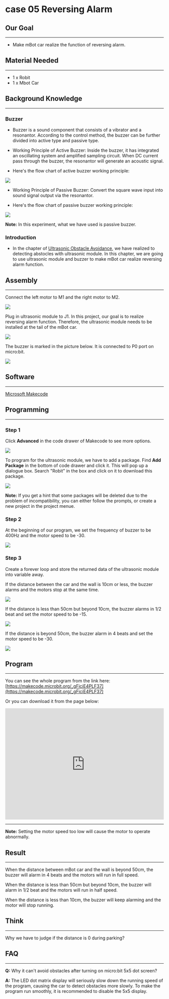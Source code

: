 # case 05 Reversing Alarm

## Our Goal  
---

- Make mBot car realize the function of reversing alarm. 


## Material Needed
---

- 1 x Robit
- 1 x Mbot Car


## Background Knowledge
---

### Buzzer

- Buzzer is a sound component that consists of a vibrator and a resonantor. According to the control method, the buzzer can be further divided into active type and passive type.

- Working Principle of Active Buzzer:
Inside the buzzer, it has integrated an oscillating system and amplified sampling circuit. When DC current pass through the buzzer, the resonantor will generate an acoustic signal.

- Here's the flow chart of active buzzer working principle:

![](./images/sRjxQfi.jpg)

- Working Principle of Passive Buzzer:
Convert the square wave input into sound signal output via the resonantor. 

- Here's the flow chart of passive buzzer working principle:

![](./images/Fd2YwUH.jpg)

**Note:** In this experiment, what we have used is passive buzzer. 

### Introduction

- In the chapter of [Ultrasonic Obstacle Avoidance](/Robit_Case_02/), we have realized to detecting abstocles with ultrasonic module. In this chapter, we are going to use ultrasonic module and buzzer to make mBot car realize reversing alarm function. 


## Assembly
---

Connect the left motor to M1 and the right motor to M2. 

![](./images/foGr3ds.png)

Plug in ultrasonic module to J1. In this project, our goal is to realize reversing alarm function. Therefore, the ultrasonic module needs to be installed at the tail of the mBot car. 

![](./images/aAEIPxi.jpg)

The buzzer is marked in the picture below. It is connected to P0 port on micro:bit. 

![](./images/nYUOS8t.png)


## Software
---

[Microsoft Makecode](https://makecode.microbit.org/#)


## Programming
---

### Step 1

Click **Advanced** in the code drawer of Makecode to see more options. 

![](./images/LjMR5IU.png)

To program for the ultrasonic module, we have to add a package. Find **Add Package** in the bottom of code drawer and click it. This will pop up a dialogue box. Search "Robit" in the box and click on it to download this package. 

![](./images/ISZ6w26.png)

**Note:**
If you get a hint that some packages will be deleted due to the problem of incompatibility, you can either follow the prompts, or create a new project in the project menue.

### Step 2

At the beginning of our program, we set the frequency of buzzer to be 400Hz and the motor speed to be -30.

![](./images/5LdCdUM.png)

### Step 3

Create a forever loop and store the returned data of the ultrasonic module into variable away. 

If the distance between the car and the wall is 10cm or less, the buzzer alarms and the motors stop at the same time. 

![](./images/HfwwKSH.png)


If the distance is less than 50cm but beyond 10cm, the buzzer alarms in 1/2 beat and set the motor speed to be -15. 

![](./images/TaSRDb9.png)

If the distance is beyond 50cm, the buzzer alarm in 4 beats and set the motor speed to be -30. 

![](./images/ASwsTIA.png)

## Program
---

You can see the whole program from the link here: [https://makecode.microbit.org/_gFiciE4PLF37](https://makecode.microbit.org/_gFiciE4PLF37)

Or you can download it from the page below:

<div style="position:relative;height:0;padding-bottom:70%;overflow:hidden;"><iframe style="position:absolute;top:0;left:0;width:100%;height:100%;" src="https://makecode.microbit.org/#pub:_gFiciE4PLF37" frameborder="0" sandbox="allow-popups allow-forms allow-scripts allow-same-origin"></iframe></div>  

---
**Note:** Setting the motor speed too low will cause the motor to operate abnormally.


## Result
---

When the distance between mBot car and the wall is beyond 50cm, the buzzer will alarm in 4 beats and the motors will run in full speed. 

When the distance is less than 50cm but beyond 10cm, the buzzer will alarm in 1/2 beat and the motors will run in half speed. 

When the distance is less than 10cm, the buzzer will keep alarming and the motor will stop running. 


## Think 
---

Why we have to judge if the distance is 0 during parking? 


## FAQ
---

**Q:** Why it can't avoid obstacles after turning on micro:bit 5x5 dot screen?

**A:** The LED dot matrix display will seriously slow down the running speed of the program, causing the car to detect obstacles more slowly. To make the program run smoothly, it is recommended to disable the 5x5 display.  


